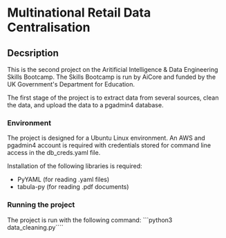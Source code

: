 # Multinational Retail Data Centralisation

## Decsription

This is the second project on the Aritificial Intelligence & Data Engineering Skills Bootcamp. The Skills Bootcamp is run by AiCore and funded by the UK Government's Department for Education.

The first stage of the project is to extract data from several sources, clean the data, and upload the data to a pgadmin4 database.

### Environment
The project is designed for a Ubuntu Linux environment. An AWS and pgadmin4 account is required with credentials stored for command line access in the db_creds.yaml file.

Installation of the following libraries is required:
- PyYAML (for reading .yaml files)
- tabula-py (for reading .pdf documents)

### Running the project
The project is run with the following command:
```python3 data_cleaning.py```` 
